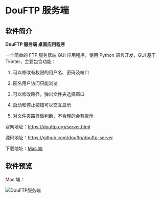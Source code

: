 # DouFTP 服务端

## 软件简介

**DouFTP 服务端 桌面应用程序**

一个简单的 FTP 服务器端 GUI 应用程序，使用 Python 语言开发，GUI 基于 Tkinter，主要包含功能：

1. 可以修改有权限的用户名、密码及端口

2. 匿名用户访问只能浏览

3. 可以修改路径，弹出文件夹选择窗口

4. 启动和停止按钮可以交互显示

5. 对文件夹路径做判断，不合理的会有提示


官网地址：https://douftp.org/server.html

源码地址：https://github.com/douftp/douftp-server

下载地址：[Mac 端](https://github.com/douftp/douftp-server/releases/latest)


## 软件预览

Mac 端：

![DouFTP服务端](/images/douftp-server/1.png)
